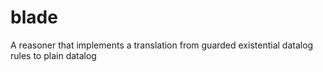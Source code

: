 # blade
A reasoner that implements a translation from guarded existential datalog rules to plain datalog
